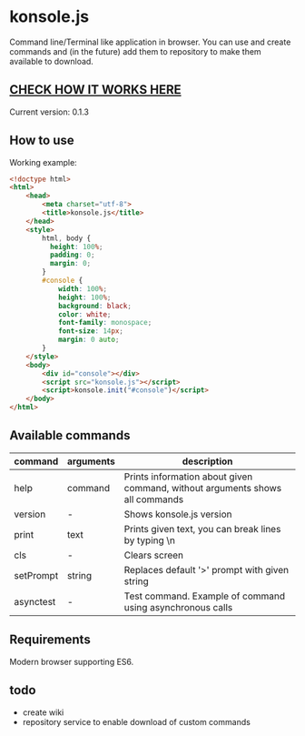 # konsole.js
Command line/Terminal like application in browser.
You can use and create commands and (in the future) add them to repository to make them available to download.

## [CHECK HOW IT WORKS HERE](http://harsay.github.io/konsole.js)

Current version: 0.1.3

## How to use
Working example:
``` html
<!doctype html>
<html>
    <head>
        <meta charset="utf-8">
        <title>konsole.js</title>
    </head>
    <style>
        html, body {
          height: 100%;
          padding: 0;
          margin: 0;
        }
        #console {
            width: 100%;
            height: 100%;
            background: black;
            color: white;
            font-family: monospace;
            font-size: 14px;
            margin: 0 auto;
        }
    </style>
    <body>
        <div id="console"></div>
        <script src="konsole.js"></script>
        <script>konsole.init("#console")</script>
    </body>
</html>
```

## Available commands
| command | arguments | description |
| ------- | --------- | ----------- |
| help    | command   | Prints information about given command, without arguments shows all commands |
| version | -         | Shows konsole.js version |
| print   | text      | Prints given text, you can break lines by typing \n |
| cls     | -         | Clears screen |
| setPrompt | string  | Replaces default '>' prompt with given string |
| asynctest |-        | Test command. Example of command using asynchronous calls |

## Requirements
Modern browser supporting ES6.

## todo
- create wiki
- repository service to enable download of custom commands
